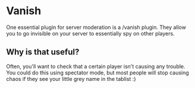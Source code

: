 # Vanish

One essential plugin for server moderation is a /vanish plugin. They allow you
to go invisible on your server to essentially spy on other players.

## Why is that useful?

Often, you'll want to check that a certain player isn't causing any trouble. You
could do this using spectator mode, but most people will stop causing chaos if
they see your little grey name in the tablist \:)


